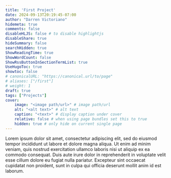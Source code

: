 ```yaml
---
title: 'First Project'
date: 2024-09-13T20:19:45-07:00
author: "Darren Victoriano"
hidemeta: true
comments: false
disableHLJS: false # to disable highlightjs
disableShare: true
hideSummary: false
searchHidden: true
ShowReadingTime: true
ShowWordCount: false
ShowRssButtonInSectionTermList: true
UseHugoToc: true
showtoc: false
# canonicalURL: "https://canonical.url/to/page"
# aliases: ["/first"]
# weight: 1
draft: true
tags: ["Projects"]
cover:
    image: "<image path/url>" # image path/url
    alt: "<alt text>" # alt text
    caption: "<text>" # display caption under cover
    relative: false # when using page bundles set this to true
    hidden: true # only hide on current single page
---
```

Lorem ipsum dolor sit amet, consectetur adipiscing elit, sed do eiusmod tempor incididunt ut labore et dolore magna aliqua. Ut enim ad minim veniam, quis nostrud exercitation ullamco laboris nisi ut aliquip ex ea commodo consequat. Duis aute irure dolor in reprehenderit in voluptate velit esse cillum dolore eu fugiat nulla pariatur. Excepteur sint occaecat cupidatat non proident, sunt in culpa qui officia deserunt mollit anim id est laborum.